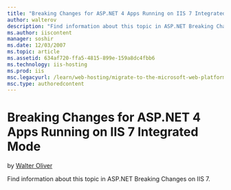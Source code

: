 ```yaml
---
title: "Breaking Changes for ASP.NET 4 Apps Running on IIS 7 Integrated Mode | Microsoft Docs"
author: walterov
description: "Find information about this topic in ASP.NET Breaking Changes on IIS 7."
ms.author: iiscontent
manager: soshir
ms.date: 12/03/2007
ms.topic: article
ms.assetid: 634af720-ffa5-4815-899e-159a8dc4fbb6
ms.technology: iis-hosting
ms.prod: iis
msc.legacyurl: /learn/web-hosting/migrate-to-the-microsoft-web-platform/breaking-changes-for-aspnet-4-apps-running-on-iis-7-integrated-mode
msc.type: authoredcontent
---
```

Breaking Changes for ASP.NET 4 Apps Running on IIS 7 Integrated Mode
====================
by [Walter Oliver](https://github.com/walterov)

Find information about this topic in ASP.NET Breaking Changes on IIS 7.